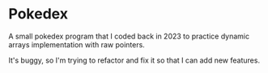 # Pokedex
A small pokedex program that I coded back in 2023 to practice dynamic arrays implementation with raw pointers.

It's buggy, so I'm trying to refactor and fix it so that I can add new features.
